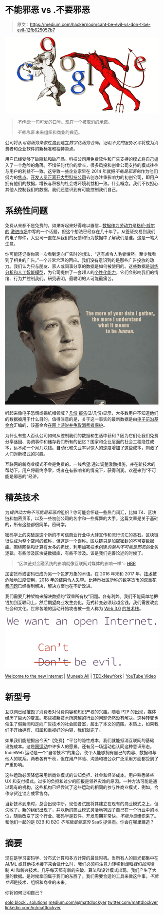 # 不能邪恶 vs .不要邪恶

> 原文：<https://medium.com/hackernoon/cant-be-evil-vs-don-t-be-evil-12fb625057b7>

![](img/f18dee6a8c5a1b4183cd3db253f12444.png)

> *不作恶*:一句可爱的口号。现在一个被取消的承诺。
> 
> *不能为恶*:未来组织和商业的典范。

公司将从*可信服务条款*过渡到建立*数字化服务合同*。证明*不变的*服务水平将成为消费者和企业软件的新标准和独特卖点。

用户已经受够了破隐私和破产品。科技公司用免费软件和广告支持的模式将自己逼入了一个危险的角落。不惜任何代价的增长，很多风投和创业公司支持的模式往往与用户的利益不一致。这导致一些企业家早在 2014 年就把*不能是邪恶的*作为他们努力的[焦点](https://blockstream.com/2014/11/17/blockstream-closes-21m-seed-round/)。[开发人员正离开大型科技公司](https://medium.com/u/8dd3ab013f82#3939c4b3547c)去创办注重影响力的初创公司，即用户拥有他们的数据，增长与积极的社会或环境利益相一致。什么概念。我们不仅担心其他人控制我们的数据，我们还意识到有可能控制我们自己。

# 系统性问题

免费从来都不是免费的。如果听起来好得难以置信...[数据作为劳动力](http://radicalmarkets.com/chapters/data-as-labor/)是[格伦·威尔的](http://glenweyl.com/) [激进市场](https://press.princeton.edu/titles/11222.html)中写的一个话题，但这个想法已经存在几十年了。从签证交易到我们的电子邮件，大公司一直在从我们的反馈和行为数据中了解我们是谁。这是一笔大生意。

你可能还记得你第一次看到定向广告时的想法，“这有点令人毛骨悚然。至少我看到了相关的广告。”一个非常合理的回应。我们没有意识到的是那些广告投放的动力。我们认为只与朋友、家人或同事分享的数据是如何被使用的。这些数据是[训练分析和人工智能模型](https://www.cmo.com/features/articles/2018/9/19/ai-in-marketing-and-advertising-.html)，为公司提供了一套超人的[个性化能力](http://www.netimperative.com/2018/11/european-advertising-trends-ai-adoption-set-to-boom-as-brands-look-to-get-personal/)。它们会影响我们的情绪、行为并控制我们。研究表明，最聪明的人可能最痛苦。

![](img/154e213871028b9bcef17ee77832c8b5.png)

听起来像电子恐慌或锡纸帽领域？[几份](https://www.nytimes.com/2018/04/11/technology/facebook-privacy-hearings.html) [报告](https://www.recode.net/2018/4/20/17254312/facebook-shadow-profiles-data-collection-non-users-mark-zuckerberg)(2/几份)显示，大多数用户不知道他们的数据被用于什么目的。值得注意的是，关于这一事实的最新数据是由[电子前沿基金会](https://www.eff.org/deeplinks/2019/01/guided-tour-data-facebook-uses-target-ads)汇编的，该基金会[在网上游说并争取消费者保护](https://www.eff.org/work)。

为什么有些人否认公司如何从控制我们的数据和生活中获利？因为它们让我们免费分享迷因、协调事件和储存我们所有的记忆？国家和企业层面的社会工程隐性成本，远不如一个月几块钱。自动化和失业率以惊人的速度增加了这些成本，刺激了人们对新模式的兴趣。

互联网的新商业模式不会是免费的。一线希望:通过调整激励措施，并在新技术的帮助下，用户将最终净零，或者在有影响者的情况下，获得利润。欢迎来到“不可能是邪恶的”经济。

# 精英技术

为*提供动力的不可能是邪恶的*组织？你可能会怀疑一些热门词汇，比如 T4、区块链和加密货币，以及一些初创公司的名字和一些挥舞的大手。这篇文章是关于基础的，所有这些都很简单。密码学。

密码学上的突破是这个新的不可信商业行业中大肆宣传和流行词汇的基石。区块链很快成为整个空间的统称，但这是一个误称。区块链只是加密密封的不可变数据库。围绕网络和计算有太多的担忧，利用加密技术创建*的架构不可能是邪恶的*业务逻辑。有些涉及区块链数据库，有些不涉及。该是我们完善论述的时候了。

> “区块链对金融系统的影响就像互联网对媒体的影响一样”~ [HBR](https://hbr.org/2017/03/the-blockchain-will-do-to-banks-and-law-firms-what-the-internet-did-to-media)

加密货币或密码已成为另一个包罗万象的术语。在 2016 年末和 2017 年，[技术](https://hackernoon.com/tagged/technology)被危险地过度使用，2018 年[的结果令人失望](https://www.coindesk.com/crypto-didnt-give-us-2017)。比特币社区所称的数字货币的[双重花费问题](https://www.investopedia.com/terms/d/doublespending.asp)已经得到解决，解决方案也在不断改进。

我们需要几种架构来解决数据的“双重所有权”问题。各有利弊。我们不能简单地把钱加到互联网上，然后期望商业发生变化。范式转变必须超越金钱。我们需要改变社会和文化。世界各地的运动开始攻击被一些人称为 [Web 3.0](https://en.wikipedia.org/wiki/Talk%3AWeb_3.0) [的技术栈](https://blockchainhub.net/web3-decentralized-web/)。

![](img/6ccb63c7519300471a498bedaf240d4b.png)

[Welcome to the new internet](https://www.youtube.com/watch?v=qtOIh93Hvuw) | [Muneeb Ali](https://twitter.com/muneeb) | [TEDxNewYork](https://www.tedxnewyork.com/) | [YouTube Video](https://www.youtube.com/watch?v=qtOIh93Hvuw)

# 新型号

互联网已经摧毁了消费者对付费内容和知识产权的兴趣。随着 P2P 的出现，媒体经历了巨大的变革。那些被新技术所跨越的行业的问题仍然没有解决。这种转变也催生了假新闻和定向广告技术的社会回音室，超出了本文的范围。本质上，如果我们不开始拥有、归属和重视好的内容，我们就完了。

如果我们能挖掘出今天*【免费】*平台的隐性成本，我们就能抵消互联网的基础设施成本。这是[网](https://en.wikipedia.org/wiki/Talk%3AWeb_3.0)[运动](https://www.web3summit.com/)中许多人的愿景。还有另一场运动也认同这种意识形态。IndieWeb 运动是一个“自带技术”的集合，使个人能够拥有自己的内容、数据和与他人的联系。两者各有千秋，但在用户体验、沟通和被公众广泛采用方面都受到了严重影响。

这些运动必须降低采用新商业模式的认知负担、社会和经济成本。用户熟悉某些 UX 和支付模式。过多的负担和过少的回报是领养灾难的原因。一种方法可能是通过现有的机构，这些机构已经尝试了这些运动的相同的参与性商业模式，例如，合作杂货连锁店或零售商。

当新技术到来时，总会出现中断。现任者试图将其建立在现有的商业模式之上，但失败了。新的组织出现了，并以新的商业模式灵活地巩固了自己在一个行业中的地位，随后改变了这个行业。密码学是软件。开发周期非常快。*不能为恶*组织来了。和他们一起的是 B2B 和 B2C *不可能是邪恶的* SaaS 提供商。你会在哪里建造？

# 摘要

现在是学习密码学、分布式计算和多方计算的最佳时机。当所有人的目光都集中在 AI/ML 或其他技术接下来会做什么时，我们必须将注意力转移到*谁*和*我们如何*控制 AI 和新兴技术。几乎每天都有新的突破、算法和设计模式出现。我们产生了大量的数据。是时候拿回属于我们的东西了。我们需要合适的工具来做这件事。*不能作恶*是技术、组织和商业的未来。

你将如何证明自己？

[solo block . solutions](https://soloblock.solutions)
[medium.com/@mattdlockyer](/@mattdlockyer)
[twitter.com/mattdlockyer](http://twitter.com/mattdlockyer)
[linkedin.com/in/mattlockyer](http://linkedin.com/in/mattlockyer)
